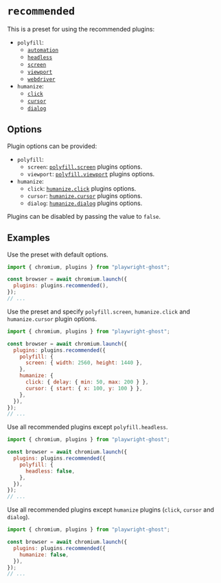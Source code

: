 # `recommended`

This is a preset for using the recommended plugins:

- `polyfill`:
  - [`automation`](polyfill/automation.md)
  - [`headless`](polyfill/headless.md)
  - [`screen`](polyfill/screen.md)
  - [`viewport`](polyfill/viewport.md)
  - [`webdriver`](polyfill/webdriver.md)
- `humanize`:
  - [`click`](humanize/click.md)
  - [`cursor`](humanize/cursor.md)
  - [`dialog`](humanize/dialog.md)

## Options

Plugin options can be provided:

- `polyfill`:
  - `screen`: [`polyfill.screen`](polyfill/screen.md#options) plugins options.
  - `viewport`: [`polyfill.viewport`](polyfill/viewport.md#options) plugins
    options.
- `humanize`:
  - `click`: [`humanize.click`](humanize/click.md#options) plugins options.
  - `cursor`: [`humanize.cursor`](humanize/cursor.md#options) plugins options.
  - `dialog`: [`humanize.dialog`](humanize/dialog.md#options) plugins options.

Plugins can be disabled by passing the value to `false`.

## Examples

Use the preset with default options.

```javascript
import { chromium, plugins } from "playwright-ghost";

const browser = await chromium.launch({
  plugins: plugins.recommended(),
});
// ...
```

Use the preset and specify `polyfill.screen`, `humanize.click` and
`humanize.cursor` plugin options.

```javascript
import { chromium, plugins } from "playwright-ghost";

const browser = await chromium.launch({
  plugins: plugins.recommended({
    polyfill: {
      screen: { width: 2560, height: 1440 },
    },
    humanize: {
      click: { delay: { min: 50, max: 200 } },
      cursor: { start: { x: 100, y: 100 } },
    },
  }),
});
// ...
```

Use all recommended plugins except `polyfill.headless`.

```javascript
import { chromium, plugins } from "playwright-ghost";

const browser = await chromium.launch({
  plugins: plugins.recommended({
    polyfill: {
      headless: false,
    },
  }),
});
// ...
```

Use all recommended plugins except `humanize` plugins (`click`, `cursor` and
`dialog`).

```javascript
import { chromium, plugins } from "playwright-ghost";

const browser = await chromium.launch({
  plugins: plugins.recommended({
    humanize: false,
  }),
});
// ...
```
